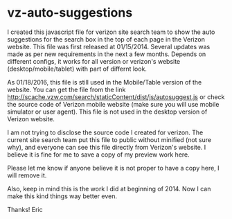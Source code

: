 # vz-auto-suggestions

I created this javascript file for verizon site search team to show the auto suggestions for the search box in the 
top of each page in the Verizon website.
This file was first released at 01/15/2014. Several updates was made as per new requirements in the next a few months.
Depends on different configs, it works for all version or verizon's website (desktop/mobile/tablet) with part of 
differnt look.

As 01/18/2016, this file is still used in the Mobile/Table version of the website. You can get the file from the 
link http://scache.vzw.com/search/staticContent/dist/js/autosuggest.js or check the source code of Verizon mobile website
(make sure you will use mobile simulator or user agent). This file is not used in the desktop version of Verizon website.

I am not trying to disclose the source code I created for verizon. The current site search team put this file 
to public without minified (not sure why), and  everyone can see this file directly from Verizon's website. I believe
it is fine for me to save a copy of my preview work here. 

Please let me know if anyone believe it is not proper to have a copy here, I will remove it. 

Also, keep in mind this is the work I did at beginning of 2014. Now I can make this kind things way better even.

Thanks!
Eric 
